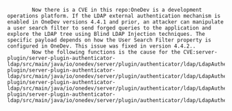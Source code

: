 
            Now there is a CVE in this repo:OneDev is a development operations platform. If the LDAP external authentication mechanism is enabled in OneDev versions 4.4.1 and prior, an attacker can manipulate a user search filter to send forged queries to the application and explore the LDAP tree using Blind LDAP Injection techniques. The specific payload depends on how the User Search Filter property is configured in OneDev. This issue was fixed in version 4.4.2..
            Now the following functions is the cause for the CVE:server-plugin/server-plugin-authenticator-ldap/src/main/java/io/onedev/server/plugin/authenticator/ldap/LdapAuthenticator.java:LdapAuthenticator::authenticate();server-plugin/server-plugin-authenticator-ldap/src/main/java/io/onedev/server/plugin/authenticator/ldap/LdapAuthenticator.java:LdapAuthenticator::authenticate();server-plugin/server-plugin-authenticator-ldap/src/main/java/io/onedev/server/plugin/authenticator/ldap/LdapAuthenticator.java:LdapAuthenticator::escape();server-plugin/server-plugin-authenticator-ldap/src/main/java/io/onedev/server/plugin/authenticator/ldap/LdapAuthenticator.java:LdapAuthenticator::for();
            